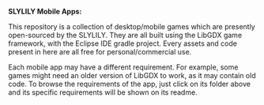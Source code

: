 <p><strong>SLYLILY Mobile Apps:</strong></p>
<p>This repository is a collection of desktop/mobile games which are presently open-sourced by the SLYLILY. They are all built using the LibGDX game framework, with the Eclipse IDE gradle project. Every assets and code present in here are all free for personal/commercial use.</p>
<p>Each mobile app may have a different requirement. For example, some games might need an older version of LibGDX to work, as it may contain old code. To browse the requirements of the app, just click on its folder above and its specific requirements will be shown on its readme.</p>
